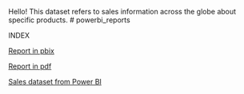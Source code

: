 Hello! This dataset refers to sales information across the globe about specific products.  # powerbi_reports

INDEX

[Report in pbix](https://github.com/iasminsantiago/powerbi_reports/blob/sales-powerbi/sales_powerbi_samples.pbix)

[Report in pdf](https://github.com/iasminsantiago/powerbi_reports/blob/diabetes_kaggledataset/analise_diabetesdataset_kaggle.pdf) 

[Sales dataset from Power BI](https://github.com/iasminsantiago/powerbi_reports/blob/sales-powerbi/Financial%20Sample.xlsx)
